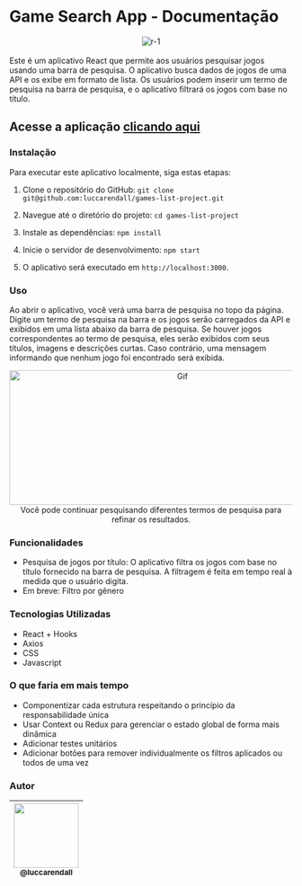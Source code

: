 # Game Search App - Documentação
<div align="center">
<img src="https://i.ibb.co/68mss0h/r-1.png" alt="r-1" border="0">
</div>
<br/>
Este é um aplicativo React que permite aos usuários pesquisar jogos usando uma barra de pesquisa. O aplicativo busca dados de jogos de uma API e os exibe em formato de lista. Os usuários podem inserir um termo de pesquisa na barra de pesquisa, e o aplicativo filtrará os jogos com base no título.

## Acesse a aplicação [clicando aqui](google.com)

### Instalação

Para executar este aplicativo localmente, siga estas etapas:

1. Clone o repositório do GitHub:
```git clone git@github.com:luccarendall/games-list-project.git```
2. Navegue até o diretório do projeto: ```cd games-list-project```
3. Instale as dependências: ```npm install```
4. Inicie o servidor de desenvolvimento: ```npm start```

5. O aplicativo será executado em `http://localhost:3000`.

### Uso

Ao abrir o aplicativo, você verá uma barra de pesquisa no topo da página. Digite um termo de pesquisa na barra e os jogos serão carregados da API e exibidos em uma lista abaixo da barra de pesquisa. Se houver jogos correspondentes ao termo de pesquisa, eles serão exibidos com seus títulos, imagens e descrições curtas. Caso contrário, uma mensagem informando que nenhum jogo foi encontrado será exibida.

<div align="center">
<img src="https://media.giphy.com/media/1kgxjgjFbYdHGwv88x/giphy.gif" alt="Gif" width="600" height="240">
  <br/>
Você pode continuar pesquisando diferentes termos de pesquisa para refinar os resultados.
</div>


### Funcionalidades

- Pesquisa de jogos por título: O aplicativo filtra os jogos com base no título fornecido na barra de pesquisa. A filtragem é feita em tempo real à medida que o usuário digita.
- Em breve: Filtro por gênero

### Tecnologias Utilizadas

- React + Hooks
- Axios
- CSS
- Javascript

### O que faria em mais tempo
- Componentizar cada estrutura respeitando o princípio da responsabilidade única
- Usar Context ou Redux para gerenciar o estado global de forma mais dinâmica
- Adicionar testes unitários
- Adicionar botões para remover individualmente os filtros aplicados ou todos de uma vez

### Autor
| [<img src="https://avatars.githubusercontent.com/u/92706411?v=4" width=115><br><sub>@luccarendall</sub>](https://github.com/LuccaRendall) |
| :---: |

